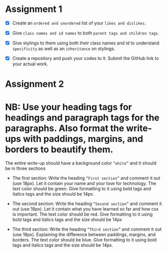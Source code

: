 # Assignment 1
 - [x] Create an `ordered and unordered` list of your `likes and dislikes`.

 - [x] Give `class names and id names` to both `parent tags and children tags`.

 - [x] Give stylings to them using both their class names and id to understand `specificity` as well as an `inheritance` on stylings.
 
 - [x] Create a repository and push your codes to it. Submit the GitHub link to your actual work.

# Assignment 2
# NB: Use your heading tags for headings and paragraph tags for the paragraphs. Also format the write-ups with paddings, margins, and borders to beautify them.

The entire write-up should have a background color `“white”` and it should be in three sections

- The first section: Write the heading `“First section”` and comment it out (use 18px). Let it contain your name and your love for technology. The text color should be green. Give formatting to it using bold tags and italics tags and the size should be 14px.

- The second section: Write the heading `“Second section”` and comment it out (use 18px). Let it contain what you have learned so far and how css is important. The text color should be red. Give formatting to it using bold tags and italics tags and the size should be 14px

- The third section: Write the heading `“Third section”` and comment it out (use 18px). Explaining the difference between paddings, margins, and borders. The text color should be blue. Give formatting to it using bold tags and italics tags and the size should be 14px.
